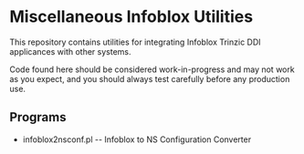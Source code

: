 # Miscellaneous Infoblox Utilities

This repository contains utilities for integrating Infoblox Trinzic DDI
applicances with other systems.

Code found here should be considered work-in-progress and may not work as you
expect, and you should always test carefully before any production use.

## Programs

- infoblox2nsconf.pl -- Infoblox to NS Configuration Converter
